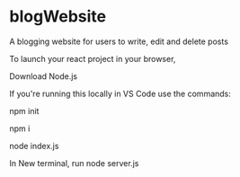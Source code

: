 # blogWebsite
A blogging website for users to write, edit and delete posts

To launch your react project in your browser,

Download Node.js

If you're running this locally in VS Code use the commands:

npm init

npm i

node index.js

In New terminal, run node server.js